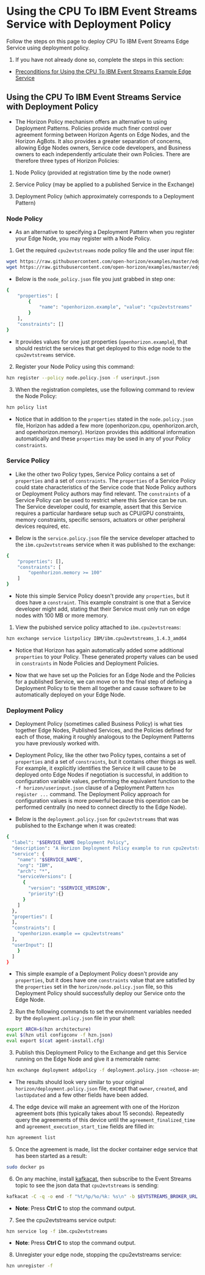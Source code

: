 # Using the CPU To IBM Event Streams Service with Deployment Policy

Follow the steps on this page to deploy CPU To IBM Event Streams Edge Service using deployment policy.

1. If you have not already done so, complete the steps in this section:

  - [Preconditions for Using the CPU To IBM Event Streams Example Edge Service](README.md#preconditions)

## <a id=using-cpu2evtstreams-policy></a> Using the CPU To IBM Event Streams Service with Deployment Policy

- The Horizon Policy mechanism offers an alternative to using Deployment Patterns. Policies provide much finer control over agreement forming between Horizon Agents on Edge Nodes, and the Horizon AgBots. It also provides a greater separation of concerns, allowing Edge Nodes owners, Service code developers, and Business owners to each independently articulate their own Policies. There are therefore three types of Horizon Policies:

1. Node Policy (provided at registration time by the node owner)

2. Service Policy (may be applied to a published Service in the Exchange)

3. Deployment Policy (which approximately corresponds to a Deployment Pattern)

### Node Policy 

- As an alternative to specifying a Deployment Pattern when you register your Edge Node, you may register with a Node Policy.

1. Get the required `cpu2evtstreams` node policy file and the user input file:
```bash
wget https://raw.githubusercontent.com/open-horizon/examples/master/edge/evtstreams/cpu2evtstreams/horizon/node.policy.json
wget https://raw.githubusercontent.com/open-horizon/examples/master/edge/evtstreams/cpu2evtstreams/horizon/use/userinput.json
```

- Below is the `node_policy.json` file you just grabbed in step one:

```bash
{
    "properties": [
        {
            "name": "openhorizon.example", "value": "cpu2evtstreams"
        }
    ],
    "constraints": []
}
```

- It provides values for one just properties (`openhorizon.example`), that should restrict the services that get deployed to this edge node to the `cpu2evtstreams` service.

2. Register your Node Policy using this command:

```bash
hzn register --policy node.policy.json -f userinput.json
```

3. When the registration completes, use the following command to review the Node Policy:

```bash
hzn policy list
```

- Notice that in addition to the `properties` stated in the `node.policy.json` file, Horizon has added a few more (openhorizon.cpu, openhorizon.arch, and openhorizon.memory). Horizon provides this additional information automatically and these `properties` may be used in any of your Policy `constraints`.

### Service Policy 

- Like the other two Policy types, Service Policy contains a set of `properties` and a set of `constraints`. The `properties` of a Service Policy could state characteristics of the Service code that Node Policy authors or Deployment Policy authors may find relevant. The `constraints` of a Service Policy can be used to restrict where this Service can be run. The Service developer could, for example, assert that this Service requires a particular hardware setup such as CPU/GPU constraints, memory constraints, specific sensors, actuators or other peripheral devices required, etc.

- Below is the `service.policy.json` file the service developer attached to the `ibm.cpu2evtstreams` service when it was published to the exchange:

```bash
{
    "properties": [],
    "constraints": [
        "openhorizon.memory >= 100"
    ]
}
```

- Note this simple Service Policy doesn't provide any `properties`, but it does have a `constraint`. This example constraint is one that a Service developer might add, stating that their Service must only run on edge nodes with 100 MB or more memory.

1. View the pubished service policy attached to `ibm.cpu2evtstreams`:
```bash
hzn exchange service listpolicy IBM/ibm.cpu2evtstreams_1.4.3_amd64
```
- Notice that Horizon has again automatically added some additional `properties` to your Policy. These generated property values can be used in `constraints` in Node Policies and Deployment Policies.

- Now that we have set up the Policies for an Edge Node and the Policies for a published Service, we can move on to the final step of defining a Deployment Policy to tie them all together and cause software to be automatically deployed on your Edge Node.

### Deployment Policy 

- Deployment Policy (sometimes called Business Policy) is what ties together Edge Nodes, Published Services, and the Policies defined for each of those, making it roughly analogous to the Deployment Patterns you have previously worked with.

- Deployment Policy, like the other two Policy types, contains a set of `properties` and a set of `constraints`, but it contains other things as well. For example, it explicitly identifies the Service it will cause to be deployed onto Edge Nodes if negotiation is successful, in addition to configuration variable values, performing the equivalent function to the `-f horizon/userinput.json` clause of a Deployment Pattern `hzn register ...` command. The Deployment Policy approach for configuration values is more powerful because this operation can be performed centrally (no need to connect directly to the Edge Node).

- Below is the `deployment.policy.json` for `cpu2evtstreams` that was published to the Exchange when it was created:

```bash
{
  "label": "$SERVICE_NAME Deployment Policy",
  "description": "A Horizon Deployment Policy example to run cpu2evtstreams",
  "service": {
    "name": "$SERVICE_NAME",
    "org": "IBM",
    "arch": "*",
    "serviceVersions": [
      {
        "version": "$SERVICE_VERSION",
        "priority":{}
      }
    ]
  },
  "properties": [
  ],
  "constraints": [
    "openhorizon.example == cpu2evtstreams"
  ],
  "userInput": []
    }
  ]
}
```
- This simple example of a Deployment Policy doesn't provide any `properties`, but it does have one `constraints` value that are satisfied by the `properties` set in the `horizon/node.policy.json` file, so this Deployment Policy should successfully deploy our Service onto the Edge Node.

2. Run the following commands to set the environment variables needed by the `deployment.policy.json` file in your shell:
```bash
export ARCH=$(hzn architecture)
eval $(hzn util configconv -f hzn.json)
eval export $(cat agent-install.cfg)
```

3. Publish this Deployment Policy to the Exchange and get this Service running on the Edge Node and give it a memorable name:

```bash
hzn exchange deployment addpolicy -f deployment.policy.json <choose-any-policy-name>
```

- The results should look very similar to your original `horizon/deployment.policy.json` file, except that `owner`, `created`, and `lastUpdated` and a few other fields have been added.


4. The edge device will make an agreement with one of the Horizon agreement bots (this typically takes about 15 seconds). Repeatedly query the agreements of this device until the `agreement_finalized_time` and `agreement_execution_start_time` fields are filled in:
```bash
hzn agreement list
```

5. Once the agreement is made, list the docker container edge service that has been started as a result:
```bash
sudo docker ps
```

6. On any machine, install [kafkacat](https://github.com/edenhill/kafkacat#install), then subscribe to the Event Streams topic to see the json data that `cpu2evtstreams` is sending:
  ```bash
  kafkacat -C -q -o end -f "%t/%p/%o/%k: %s\n" -b $EVTSTREAMS_BROKER_URL -X api.version.request=true -X security.protocol=sasl_ssl -X sasl.mechanisms=PLAIN -X sasl.username=token -X sasl.password=$EVTSTREAMS_API_KEY -X ssl.ca.location=$EVTSTREAMS_CERT_FILE -t cpu2evtstreams
  ```
 - **Note**: Press **Ctrl C** to stop the command output.
  
7. See the cpu2evtstreams service output:

```bash
hzn service log -f ibm.cpu2evtstreams
```
 - **Note**: Press **Ctrl C** to stop the command output.

8. Unregister your edge node, stopping the cpu2evtstreams service:
```bash
hzn unregister -f
```
